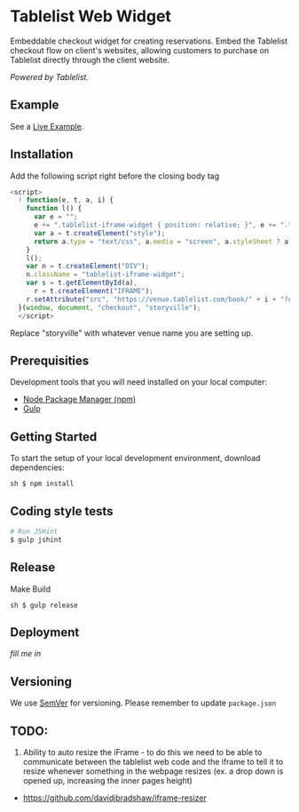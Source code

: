 # Tablelist Web Widget

Embeddable checkout widget for creating reservations. Embed the Tablelist checkout flow on client's websites, allowing customers to purchase on Tablelist directly through the client website. 

*Powered by Tablelist.*

## Example

See a [Live Example](tablelist.com/widgets/storyville).

## Installation

Add the following script right before the closing body tag

```javascript
<script>
  ! function(e, t, a, i) {
    function l() {
      var e = "";
      e += ".tablelist-iframe-widget { position: relative; }", e += ".tablelist-iframe { border:none; position: absolute; top:0; left: 0; width: 100%; height: 100%; }";
      var a = t.createElement("style");
      return a.type = "text/css", a.media = "screen", a.styleSheet ? a.styleSheet.cssText = e : a.appendChild(t.createTextNode(e)), t.getElementsByTagName("head")[0].appendChild(a)
    }
    l();
    var n = t.createElement("DIV");
    n.className = "tablelist-iframe-widget";
    var s = t.getElementById(a),
      r = t.createElement("IFRAME");
    r.setAttribute("src", "https://venue.tablelist.com/book/" + i + "?client=" + i + "-widget"), r.className = "tablelist-iframe", n.appendChild(r), s.appendChild(n)
  }(window, document, "checkout", "storyville");
  </script>
```

Replace "storyville" with whatever venue name you are setting up.

## Prerequisities

Development tools that you will need installed on your local computer:

* [Node Package Manager (npm)](http://blog.npmjs.org/post/85484771375/how-to-install-npm)
* [Gulp](https://github.com/gulpjs/gulp/blob/master/docs/getting-started.md)

## Getting Started

To start the setup of your local development environment, download dependencies:

```sh $ npm install```

## Coding style tests

``` sh
# Run JSHint
$ gulp jshint
```

## Release

Make Build

```sh $ gulp release```

## Deployment

*fill me in*

## Versioning

We use [SemVer](http://semver.org/) for versioning. Please remember to update ``package.json``

## TODO:

1. Ability to auto resize the iFrame - to do this we need to be able to communicate between the tablelist web code and the iframe to tell it to resize whenever something in the webpage resizes (ex. a drop down is opened up, increasing the inner pages height)
  * https://github.com/davidjbradshaw/iframe-resizer

